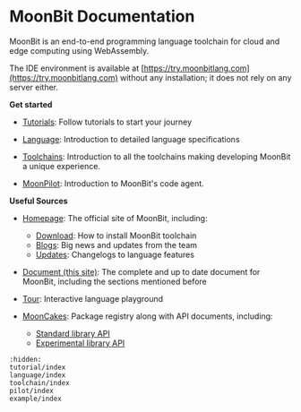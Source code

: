 # MoonBit Documentation

MoonBit is an end-to-end programming language toolchain for cloud and edge computing using WebAssembly.

The IDE environment is available at [https://try.moonbitlang.com](https://try.moonbitlang.com) without any installation; it does not rely on any server either.

**Get started**

- [Tutorials](/tutorial/index.md): Follow tutorials to start your journey

- [Language](/language/index.md): Introduction to detailed language specifications

- [Toolchains](/toolchain/index.md): Introduction to all the toolchains making developing MoonBit a unique experience.

- [MoonPilot](/pilot/index.md): Introduction to MoonBit's code agent.

**Useful Sources**

- [Homepage](https://www.moonbitlang.com): The official site of MoonBit, including:
  - [Download](https://www.moonbitlang.com/download/): How to install MoonBit toolchain
  - [Blogs](https://www.moonbitlang.com/blog/): Big news and updates from the team
  - [Updates](https://www.moonbitlang.com/weekly-updates/): Changelogs to language features

- [Document (this site)](https://docs.moonbitlang.com/en/): The complete and up to date document for MoonBit, including the sections mentioned before

- [Tour](https://tour.moonbitlang.com): Interactive language playground

- [MoonCakes](https://mooncakes.io): Package registry along with API documents, including:
  - [Standard library API](https://mooncakes.io/docs/moonbitlang/core/)
  - [Experimental library API](https://mooncakes.io/docs/moonbitlang/x/)

```{toctree}
:hidden:
tutorial/index
language/index
toolchain/index
pilot/index
example/index